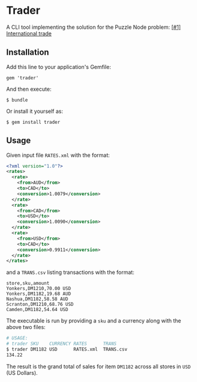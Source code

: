 # Trader

A CLI tool implementing the solution for the Puzzle Node problem:
[[#1] International trade](http://www.puzzlenode.com/puzzles/1-international-trade)

## Installation

Add this line to your application's Gemfile:

    gem 'trader'

And then execute:

    $ bundle

Or install it yourself as:

    $ gem install trader

## Usage

Given input file `RATES.xml` with the format:

```xml
<?xml version="1.0"?>
<rates>
  <rate>
    <from>AUD</from>
    <to>CAD</to>
    <conversion>1.0079</conversion>
  </rate>
  <rate>
    <from>CAD</from>
    <to>USD</to>
    <conversion>1.0090</conversion>
  </rate>
  <rate>
    <from>USD</from>
    <to>CAD</to>
    <conversion>0.9911</conversion>
  </rate>
</rates>
```

and a `TRANS.csv` listing transactions with the format:

```text
store,sku,amount
Yonkers,DM1210,70.00 USD
Yonkers,DM1182,19.68 AUD
Nashua,DM1182,58.58 AUD
Scranton,DM1210,68.76 USD
Camden,DM1182,54.64 USD
```

The executable is run by providing a `sku` and a currency along with the above
two files:

```bash
# USAGE:
# trader SKU    CURRENCY RATES      TRANS
$ trader DM1182 USD      RATES.xml  TRANS.csv
134.22
```

The result is the grand total of sales for item `DM1182` across all stores in
`USD` (US Dollars).

